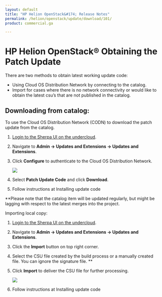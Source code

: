 ```yaml
---
layout: default
title: "HP Helion OpenStack&#174; Release Notes"
permalink: /helion/openstack/update/download/101/
product: commercial.ga

---
```

<!--UNDER REVISION-->


<script>

function PageRefresh {
onLoad="window.refresh"
}

PageRefresh();

</script>
<!--
<p style="font-size: small;"> <a href="/helion/openstack/">&#9664; PREV | <a href="/helion/openstack/">&#9650; UP</a> | <a href="/helion/openstack/faq/">NEXT &#9654; </a></p>
-->
# HP Helion OpenStack&reg; Obtaining the Patch Update

There are two methods to obtain latest working update code:

* Using Cloud OS Distribution Network by connecting to the catalog.
* Import for cases where there is no network connectivity or would like to obtain the latest csu’s that are not published in the catalog.

## Downloading from catalog: 

To use the Cloud OS Distribution Network (CODN) to download the patch update from the catalog.

1. [Login to the Sherpa UI on the undercloud](/helion/openstack/services/sherpa/accessing/).

2. Navigate to **Admin -> Updates and Extensions -> Updates and Extensions**.

3.	Click **Configure** to authenticate to the Cloud OS Distribution Network.

	<img src="media/SherpaConfigure.jpg">

4. Select **Patch Update Code** and click **Download**.

5. Follow instructions at Installing update code
 
**Please note that the catalog item will be updated regularly, but might be lagging with respect to the latest merges into the project. 

Importing local copy:

1. [Login to the Sherpa UI on the undercloud](/helion/openstack/services/sherpa/accessing/).

2. Navigate to **Admin -> Updates and Extensions -> Updates and Extensions**.

3.	Click the **Import** button on top right corner.

4.	Select the CSU file created by the build process or a manually created file. You can ignore the signature file. **

5.	Click **Import** to deliver the CSU file for further processing.

	<img src="media/SherpaImport.jpg">

6.	Follow instructions at Installing update code

 